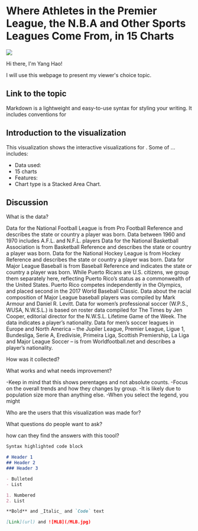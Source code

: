 # Where Athletes in the Premier League, the N.B.A and Other Sports Leagues Come From, in 15 Charts
![](/NLB.jpg)


Hi there, I'm Yang Hao!

I will use this webpage to present my viewer's choice topic.

## Link to the topic

Markdown is a lightweight and easy-to-use syntax for styling your writing. It includes conventions for

## Introduction to the visualization

This visualization shows the interactive visualizations for . Some of ... includes:

- Data used: 
- 15 charts 
- Features:
- Chart type is a Stacked Area Chart. 

## Discussion

What is the data?

Data for the National Football League is from Pro Football Reference and describes the state or country a player was born. Data between 1960 and 1970 includes A.F.L. and N.F.L. players
Data for the National Basketball Association is from Basketball Reference and describes the state or country a player was born.
Data for the National Hockey League is from Hockey Reference and describes the state or country a player was born.
Data for Major League Baseball is from Baseball Reference and indicates the state or country a player was born. While Puerto Ricans are U.S. citizens, we group them separately here, reflecting Puerto Rico’s status as a commonwealth of the United States. Puerto Rico competes independently in the Olympics, and placed second in the 2017 World Baseball Classic. Data about the racial composition of Major League baseball players was compiled by Mark Armour and Daniel R. Levitt.
Data for women’s professional soccer (W.P.S., WUSA, N.W.S.L.) is based on roster data compiled for The Times by Jen Cooper, editorial director for the N.W.S.L. Lifetime Game of the Week. The data indicates a player’s nationality.
Data for men’s soccer leagues in Europe and North America – the Jupiler League, Premier League, Ligue 1, Bundesliga, Serie A, Eredivisie, Primeira Liga, Scottish Premiership, La Liga and Major League Soccer – is from Worldfootball.net and describes a player’s nationality.

How was it collected?

What works and what needs improvement?

-Keep in mind that this shows perentages and not absolute counts. 
-Focus on the overall trends and how they changes by group.
-It is likely due to population size more than anything else.
-When you select the legend, you might 

Who are the users that this visualization was made for?

What questions do people want to ask?

how can they find the answers with this toool?



```markdown
Syntax highlighted code block

# Header 1
## Header 2
### Header 3

- Bulleted
- List

1. Numbered
2. List

**Bold** and _Italic_ and `Code` text

[Link](url) and ![MLB](/MLB.jpg)
```




